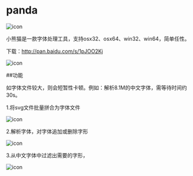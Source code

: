 # panda

<p><img src="https://raw.githubusercontent.com/stormtea123/panda/master/icon/png.png" alt="icon"></p>

小熊猫是一款字体处理工具，支持osx32、osx64、win32、win64，简单任性。

下载：http://pan.baidu.com/s/1pJOO2Kj

<p><img src="https://raw.githubusercontent.com/stormtea123/panda/master/demo/1.png" alt="icon"></p>

##功能

如字体文件较大，则会短暂性卡顿。例如：解析8.1M的中文字体，需等待时间约30s。

1.将svg文件批量拼合为字体文件

<p><img src="https://raw.githubusercontent.com/stormtea123/panda/master/demo/2.png" alt="icon"></p>

2.解析字体，对字体追加或删除字形

<p><img src="https://raw.githubusercontent.com/stormtea123/panda/master/demo/3.png" alt="icon"></p>

3.从中文字体中过滤出需要的字形，

<p><img src="https://raw.githubusercontent.com/stormtea123/panda/master/demo/4.png" alt="icon"></p>



